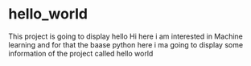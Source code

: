 # hello_world
This project is going to display hello 
Hi  here i am interested in Machine learning and for that the baase python
here i ma going to display some information of the project called hello world
